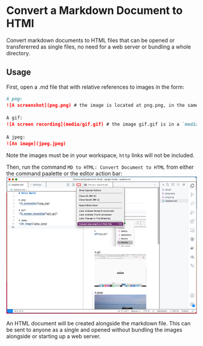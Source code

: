 # Convert a Markdown Document to HTMl

Convert markdown documents to HTML files that can be opened or transfererred as single files, no need for a web server or bundling a whole directory.

## Usage

First, open a .md file that with relative references to images in the form:

```md
A png:
![A screenshot](png.png) # the image is located at png.png, in the same directory as the markdown file

A gif:
![A screen recording](media/gif.gif) # the image gif.gif is in a `media` directory along side the markdown file

A jpeg:
![An image](jpeg.jpeg)
```

Note the images must be in your workspace, `http` links will not be included.

Then, run the command `MD to HTML: Convert Document to HTML` from either the command paalette or the editor action bar:
![image showing location of editor action bar](media/convert-option.png)

An HTML document will be created alongside the markdown file. This can be sent to anyone as a single and opened without bundling the images alongside or starting up a web server.

